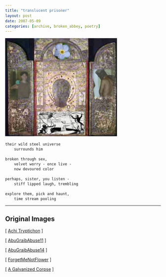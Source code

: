 ```yaml
---
title: "translucent prisoner"
layout: post
date: 2007-05-09
categories: [archive, broken_abbey, poetry]
---
```


[![Translucent Prisoner](/images/imported/2007/05/translucent-prisoner.jpg)](/images/imported/2007/05/translucent-prisoner.jpg "Translucent Prisoner")

```poem
their wild steel universe
    surrounds him

broken through sex,
    velvet worry - once live -
    now devoured color

perhaps, sister, you listen -
    stiff lipped laugh, trembling

explore them, pick and haunt,
    time stream pooling
```

---

## Original Images

[
[Achi Tryptichon](http://en.wikipedia.org/w/index.php?title=Image:Achi_Tryptichon.jpg&oldid=44704684)
]

[
[AbuGraibAbuse11](http://en.wikipedia.org/w/index.php?title=Image:AbuGhraibAbuse11.jpg&oldid=16452642)
]

[
[AbuGraibAbuse14](http://en.wikipedia.org/w/index.php?title=Image:AbuGhraibAbuse14.jpg&oldid=16452645)
]

[
[ForgetMeNotFlower](http://en.wikipedia.org/w/index.php?title=Image:Forgetmenotflower.JPG&oldid=85671563)
]

[
[A Galvanized Corpse](http://commons.wikimedia.org/w/index.php?title=Image:A_Galvanised_Corpse.jpg&oldid=2715939)
]

